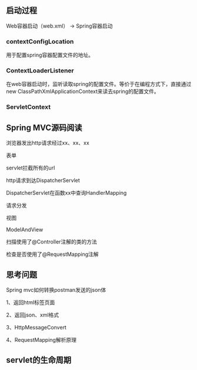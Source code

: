 ## 启动过程

Web容器启动（web.xml）  ->  Spring容器启动

### contextConfigLocation

用于配置spring容器配置文件的地址。

### ContextLoaderListener

在web容器启动时，监听读取spring的配置文件。等价于在编程方式下，直接通过new ClassPathXmlApplicationContext来读去spring的配置文件。

### ServletContext



## Spring MVC源码阅读

浏览器发出http请求经过xx、xx、xx

表单

servlet拦截所有的url

http请求到达DispatcherServlet

DispatcherServlet在函数xx中查询HandlerMapping

请求分发

视图

ModelAndView





扫描使用了@Controller注解的类的方法

检查是否使用了@RequestMapping注解

## 思考问题

Spring mvc如何转换postman发送的json体

1、返回html标签页面

2、返回json、xml格式

3、HttpMessageConvert

4、RequestMapping解析原理

## servlet的生命周期

## 